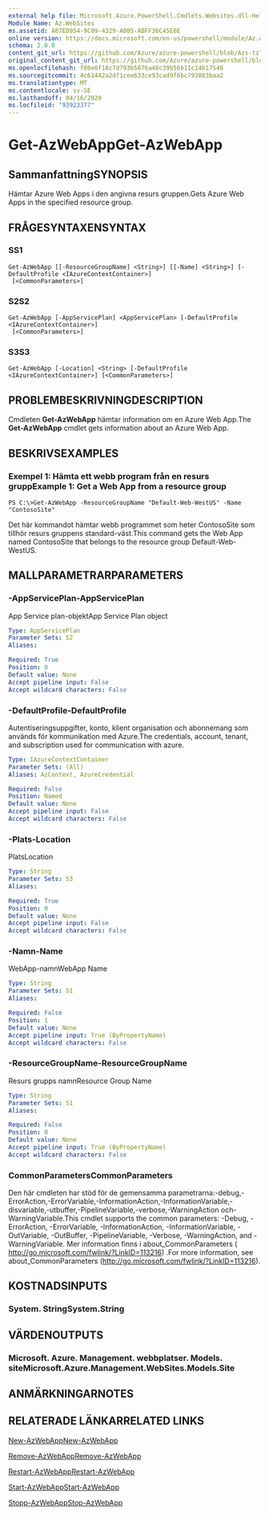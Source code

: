 ```yaml
---
external help file: Microsoft.Azure.PowerShell.Cmdlets.Websites.dll-Help.xml
Module Name: Az.WebSites
ms.assetid: A87ED954-9C09-4329-A005-ABFF36C45E6E
online version: https://docs.microsoft.com/en-us/powershell/module/Az.websites/get-Azwebapp
schema: 2.0.0
content_git_url: https://github.com/Azure/azure-powershell/blob/Azs-tzl/src/Websites/Websites/help/Get-AzWebApp.md
original_content_git_url: https://github.com/Azure/azure-powershell/blob/Azs-tzl/src/Websites/Websites/help/Get-AzWebApp.md
ms.openlocfilehash: f86e0f18c7d793b5876a48c39b56b11c14b17546
ms.sourcegitcommit: 4c61442a2df1cee633ce93cad9f6bc793803baa2
ms.translationtype: MT
ms.contentlocale: sv-SE
ms.lasthandoff: 04/16/2020
ms.locfileid: "93923377"
---
```

# <span data-ttu-id="65300-101">Get-AzWebApp</span><span class="sxs-lookup"><span data-stu-id="65300-101">Get-AzWebApp</span></span>

## <span data-ttu-id="65300-102">Sammanfattning</span><span class="sxs-lookup"><span data-stu-id="65300-102">SYNOPSIS</span></span>
<span data-ttu-id="65300-103">Hämtar Azure Web Apps i den angivna resurs gruppen.</span><span class="sxs-lookup"><span data-stu-id="65300-103">Gets Azure Web Apps in the specified resource group.</span></span>

## <span data-ttu-id="65300-104">FRÅGESYNTAXEN</span><span class="sxs-lookup"><span data-stu-id="65300-104">SYNTAX</span></span>

### <span data-ttu-id="65300-105">S</span><span class="sxs-lookup"><span data-stu-id="65300-105">S1</span></span>
```
Get-AzWebApp [[-ResourceGroupName] <String>] [[-Name] <String>] [-DefaultProfile <IAzureContextContainer>]
 [<CommonParameters>]
```

### <span data-ttu-id="65300-106">S2</span><span class="sxs-lookup"><span data-stu-id="65300-106">S2</span></span>
```
Get-AzWebApp [-AppServicePlan] <AppServicePlan> [-DefaultProfile <IAzureContextContainer>]
 [<CommonParameters>]
```

### <span data-ttu-id="65300-107">S3</span><span class="sxs-lookup"><span data-stu-id="65300-107">S3</span></span>
```
Get-AzWebApp [-Location] <String> [-DefaultProfile <IAzureContextContainer>] [<CommonParameters>]
```

## <span data-ttu-id="65300-108">PROBLEMBESKRIVNING</span><span class="sxs-lookup"><span data-stu-id="65300-108">DESCRIPTION</span></span>
<span data-ttu-id="65300-109">Cmdleten **Get-AzWebApp** hämtar information om en Azure Web App.</span><span class="sxs-lookup"><span data-stu-id="65300-109">The **Get-AzWebApp** cmdlet gets information about an Azure Web App.</span></span>

## <span data-ttu-id="65300-110">BESKRIVS</span><span class="sxs-lookup"><span data-stu-id="65300-110">EXAMPLES</span></span>

### <span data-ttu-id="65300-111">Exempel 1: Hämta ett webb program från en resurs grupp</span><span class="sxs-lookup"><span data-stu-id="65300-111">Example 1: Get a Web App from a resource group</span></span>
```
PS C:\>Get-AzWebApp -ResourceGroupName "Default-Web-WestUS" -Name "ContosoSite"
```

<span data-ttu-id="65300-112">Det här kommandot hämtar webb programmet som heter ContosoSite som tillhör resurs gruppens standard-väst.</span><span class="sxs-lookup"><span data-stu-id="65300-112">This command gets the Web App named ContosoSite that belongs to the resource group Default-Web-WestUS.</span></span>

## <span data-ttu-id="65300-113">MALLPARAMETRAR</span><span class="sxs-lookup"><span data-stu-id="65300-113">PARAMETERS</span></span>

### <span data-ttu-id="65300-114">-AppServicePlan</span><span class="sxs-lookup"><span data-stu-id="65300-114">-AppServicePlan</span></span>
<span data-ttu-id="65300-115">App Service plan-objekt</span><span class="sxs-lookup"><span data-stu-id="65300-115">App Service Plan object</span></span>

```yaml
Type: AppServicePlan
Parameter Sets: S2
Aliases: 

Required: True
Position: 0
Default value: None
Accept pipeline input: False
Accept wildcard characters: False
```

### <span data-ttu-id="65300-116">-DefaultProfile</span><span class="sxs-lookup"><span data-stu-id="65300-116">-DefaultProfile</span></span>
<span data-ttu-id="65300-117">Autentiseringsuppgifter, konto, klient organisation och abonnemang som används för kommunikation med Azure.</span><span class="sxs-lookup"><span data-stu-id="65300-117">The credentials, account, tenant, and subscription used for communication with azure.</span></span>

```yaml
Type: IAzureContextContainer
Parameter Sets: (All)
Aliases: AzContext, AzureCredential

Required: False
Position: Named
Default value: None
Accept pipeline input: False
Accept wildcard characters: False
```

### <span data-ttu-id="65300-118">-Plats</span><span class="sxs-lookup"><span data-stu-id="65300-118">-Location</span></span>
<span data-ttu-id="65300-119">Plats</span><span class="sxs-lookup"><span data-stu-id="65300-119">Location</span></span>

```yaml
Type: String
Parameter Sets: S3
Aliases: 

Required: True
Position: 0
Default value: None
Accept pipeline input: False
Accept wildcard characters: False
```

### <span data-ttu-id="65300-120">-Namn</span><span class="sxs-lookup"><span data-stu-id="65300-120">-Name</span></span>
<span data-ttu-id="65300-121">WebApp-namn</span><span class="sxs-lookup"><span data-stu-id="65300-121">WebApp Name</span></span>

```yaml
Type: String
Parameter Sets: S1
Aliases: 

Required: False
Position: 1
Default value: None
Accept pipeline input: True (ByPropertyName)
Accept wildcard characters: False
```

### <span data-ttu-id="65300-122">-ResourceGroupName</span><span class="sxs-lookup"><span data-stu-id="65300-122">-ResourceGroupName</span></span>
<span data-ttu-id="65300-123">Resurs grupps namn</span><span class="sxs-lookup"><span data-stu-id="65300-123">Resource Group Name</span></span>

```yaml
Type: String
Parameter Sets: S1
Aliases: 

Required: False
Position: 0
Default value: None
Accept pipeline input: True (ByPropertyName)
Accept wildcard characters: False
```

### <span data-ttu-id="65300-124">CommonParameters</span><span class="sxs-lookup"><span data-stu-id="65300-124">CommonParameters</span></span>
<span data-ttu-id="65300-125">Den här cmdleten har stöd för de gemensamma parametrarna:-debug,-ErrorAction,-ErrorVariable,-InformationAction,-InformationVariable,-disvariable,-utbuffer,-PipelineVariable,-verbose,-WarningAction och-WarningVariable.</span><span class="sxs-lookup"><span data-stu-id="65300-125">This cmdlet supports the common parameters: -Debug, -ErrorAction, -ErrorVariable, -InformationAction, -InformationVariable, -OutVariable, -OutBuffer, -PipelineVariable, -Verbose, -WarningAction, and -WarningVariable.</span></span> <span data-ttu-id="65300-126">Mer information finns i about_CommonParameters ( http://go.microsoft.com/fwlink/?LinkID=113216) .</span><span class="sxs-lookup"><span data-stu-id="65300-126">For more information, see about_CommonParameters (http://go.microsoft.com/fwlink/?LinkID=113216).</span></span>

## <span data-ttu-id="65300-127">KOSTNADS</span><span class="sxs-lookup"><span data-stu-id="65300-127">INPUTS</span></span>

### <span data-ttu-id="65300-128">System. String</span><span class="sxs-lookup"><span data-stu-id="65300-128">System.String</span></span>

## <span data-ttu-id="65300-129">VÄRDEN</span><span class="sxs-lookup"><span data-stu-id="65300-129">OUTPUTS</span></span>

### <span data-ttu-id="65300-130">Microsoft. Azure. Management. webbplatser. Models. site</span><span class="sxs-lookup"><span data-stu-id="65300-130">Microsoft.Azure.Management.WebSites.Models.Site</span></span>

## <span data-ttu-id="65300-131">ANMÄRKNINGAR</span><span class="sxs-lookup"><span data-stu-id="65300-131">NOTES</span></span>

## <span data-ttu-id="65300-132">RELATERADE LÄNKAR</span><span class="sxs-lookup"><span data-stu-id="65300-132">RELATED LINKS</span></span>

[<span data-ttu-id="65300-133">New-AzWebApp</span><span class="sxs-lookup"><span data-stu-id="65300-133">New-AzWebApp</span></span>](./New-AzWebApp.md)

[<span data-ttu-id="65300-134">Remove-AzWebApp</span><span class="sxs-lookup"><span data-stu-id="65300-134">Remove-AzWebApp</span></span>](./Remove-AzWebApp.md)

[<span data-ttu-id="65300-135">Restart-AzWebApp</span><span class="sxs-lookup"><span data-stu-id="65300-135">Restart-AzWebApp</span></span>](./Restart-AzWebApp.md)

[<span data-ttu-id="65300-136">Start-AzWebApp</span><span class="sxs-lookup"><span data-stu-id="65300-136">Start-AzWebApp</span></span>](./Start-AzWebApp.md)

[<span data-ttu-id="65300-137">Stopp-AzWebApp</span><span class="sxs-lookup"><span data-stu-id="65300-137">Stop-AzWebApp</span></span>](./Stop-AzWebApp.md)


